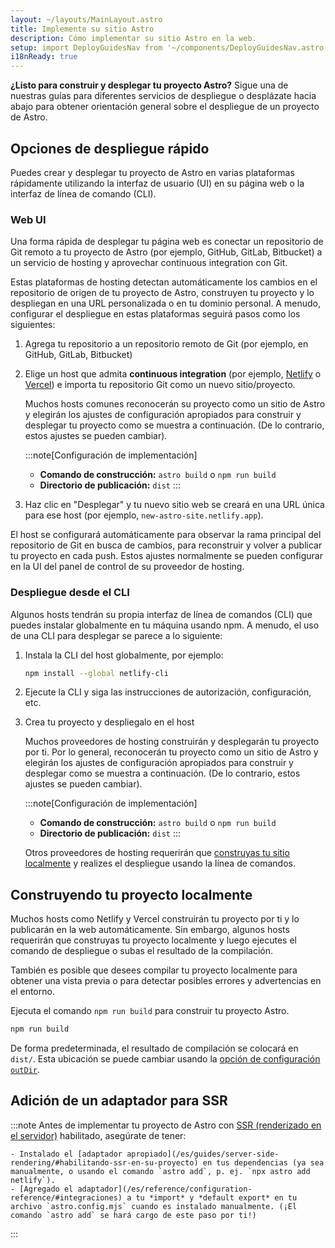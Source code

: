 ```yaml
---
layout: ~/layouts/MainLayout.astro
title: Implemente su sitio Astro
description: Cómo implementar su sitio Astro en la web.
setup: import DeployGuidesNav from '~/components/DeployGuidesNav.astro';
i18nReady: true
---
```

**¿Listo para construir y desplegar tu proyecto Astro?** Sigue una de nuestras guías para diferentes servicios de despliegue o desplázate hacia abajo para obtener orientación general sobre el despliegue de un proyecto de Astro.

<DeployGuidesNav />

## Opciones de despliegue rápido

Puedes crear y desplegar tu proyecto de Astro en varias plataformas rápidamente utilizando la interfaz de usuario (UI) en su página web o la interfaz de línea de comando (CLI).

### Web UI 

Una forma rápida de desplegar tu página web es conectar un repositorio de Git remoto a tu proyecto de Astro (por ejemplo, GitHub, GitLab, Bitbucket) a un servicio de hosting y aprovechar continuous integration con Git.

Estas plataformas de hosting detectan automáticamente los cambios en el repositorio de origen de tu proyecto de Astro, construyen tu proyecto y lo despliegan en una URL personalizada o en tu dominio personal. A menudo, configurar el despliegue en estas plataformas seguirá pasos como los siguientes:

1. Agrega tu repositorio a un repositorio remoto de Git (por ejemplo, en GitHub, GitLab, Bitbucket)

1. Elige un host que admita **continuous integration** (por ejemplo, [Netlify](/es/guides/deploy/netlify/) o [Vercel](/es/guides/deploy/vercel/)) e importa tu repositorio Git como un nuevo sitio/proyecto.

    Muchos hosts comunes reconocerán su proyecto como un sitio de Astro y elegirán los ajustes de configuración apropiados para construir y desplegar tu proyecto como se muestra a continuación. (De lo contrario, estos ajustes se pueden cambiar).

    :::note[Configuración de implementación]
    - **Comando de construcción:** `astro build` o `npm run build`
    - **Directorio de publicación:** `dist`
    :::

1. Haz clic en "Desplegar" y tu nuevo sitio web se creará en una URL única para ese host (por ejemplo, `new-astro-site.netlify.app`).


El host se configurará automáticamente para observar la rama principal del repositorio de Git en busca de cambios, para reconstruir y volver a publicar tu proyecto en cada push. Estos ajustes normalmente se pueden configurar en la UI del panel de control de su proveedor de hosting.

### Despliegue desde el CLI

Algunos hosts tendrán su propia interfaz de línea de comandos (CLI) que puedes instalar globalmente en tu máquina usando npm. A menudo, el uso de una CLI para desplegar se parece a lo siguiente:

1. Instala la CLI del host globalmente, por ejemplo:

    ```bash
    npm install --global netlify-cli
    ```

1. Ejecute la CLI y siga las instrucciones de autorización, configuración, etc.

1. Crea tu proyecto y despliegalo en el host

    Muchos proveedores de hosting construirán y desplegarán tu proyecto por ti. Por lo general, reconocerán tu proyecto como un sitio de Astro y elegirán los ajustes de configuración apropiados para construir y desplegar como se muestra a continuación. (De lo contrario, estos ajustes se pueden cambiar).

    :::note[Configuración de implementación]
    - **Comando de construcción:** `astro build` o `npm run build`
    - **Directorio de publicación:** `dist`
    :::


    Otros proveedores de hosting requerirán que [construyas tu sitio localmente](#construyendo-tu-proyecto-localmente) y realizes el despliegue usando la línea de comandos.

## Construyendo tu proyecto localmente

Muchos hosts como Netlify y Vercel construirán tu proyecto por ti y lo publicarán en la web automáticamente. Sin embargo, algunos hosts requerirán que construyas tu proyecto localmente y luego ejecutes el comando de despliegue o subas el resultado de la compilación.

También es posible que desees compilar tu proyecto localmente para obtener una vista previa o para detectar posibles errores y advertencias en el entorno.

Ejecuta el comando `npm run build` para construir tu proyecto Astro.

```bash
npm run build
```

De forma predeterminada, el resultado de compilación se colocará en `dist/`. Esta ubicación se puede cambiar usando la [opción de configuración `outDir`](/es/reference/configuration-reference/#outdir). 

## Adición de un adaptador para SSR

:::note
Antes de implementar tu proyecto de Astro con [SSR (renderizado en el servidor)](/es/guides/server-side-rendering/) habilitado, asegúrate de tener:

    - Instalado el [adaptador apropiado](/es/guides/server-side-rendering/#habilitando-ssr-en-su-proyecto) en tus dependencias (ya sea manualmente, o usando el comando `astro add`, p. ej. `npx astro add netlify`).
    - [Agregado el adaptador](/es/reference/configuration-reference/#integraciones) a tu *import* y *default export* en tu archivo `astro.config.mjs` cuando es instalado manualmente. (¡El comando `astro add` se hará cargo de este paso por ti!)
:::

